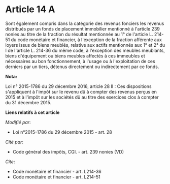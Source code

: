 # Article 14 A

Sont également compris dans la catégorie des revenus fonciers les revenus distribués par un fonds de placement immobilier
mentionné à l'article 239 nonies au titre de la fraction du résultat mentionnée au 1° de l'article L. 214-51 du code
monétaire et financier, à l'exception de la fraction afférente aux loyers issus de biens meublés, relative aux actifs
mentionnés aux 1° et 2° du I de l'article L. 214-36 du même code, à l'exception des meubles meublants, biens d'équipement ou
biens meubles affectés à ces immeubles et nécessaires au bon fonctionnement, à l'usage ou à l'exploitation de ces derniers
par un tiers, détenus directement ou indirectement par ce fonds.

**Nota:**

Loi n° 2015-1786 du 29 décembre 2016, article 28 II : Ces dispositions s'appliquent à l'impôt sur le revenu dû à compter des
revenus perçus en 2015 et à l'impôt sur les sociétés dû au titre des exercices clos à compter du 31 décembre 2015.

**Liens relatifs à cet article**

_Modifié par_:

  - Loi n°2015-1786 du 29 décembre 2015 - art. 28

_Cité par_:

  - Code général des impôts, CGI. - art. 239 nonies (VD)

_Cite_:

  - Code monétaire et financier - art. L214-36
  - Code monétaire et financier - art. L214-51
